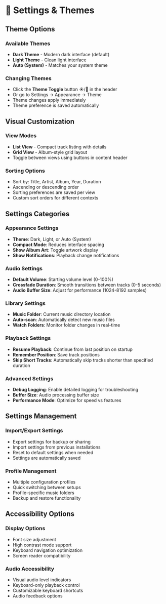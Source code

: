 # 🎨 Settings & Themes

## Theme Options

### Available Themes

- **Dark Theme** - Modern dark interface (default)
- **Light Theme** - Clean light interface
- **Auto (System)** - Matches your system theme

### Changing Themes

- Click the **Theme Toggle** button ☀️/🌙 in the header
- Or go to Settings → Appearance → Theme
- Theme changes apply immediately
- Theme preference is saved automatically

## Visual Customization

### View Modes

- **List View** - Compact track listing with details
- **Grid View** - Album-style grid layout
- Toggle between views using buttons in content header

### Sorting Options

- Sort by: Title, Artist, Album, Year, Duration
- Ascending or descending order
- Sorting preferences are saved per view
- Custom sort orders for different contexts

## Settings Categories

### Appearance Settings

- **Theme**: Dark, Light, or Auto (System)
- **Compact Mode**: Reduces interface spacing
- **Show Album Art**: Toggle artwork display
- **Show Notifications**: Playback change notifications

### Audio Settings

- **Default Volume**: Starting volume level (0-100%)
- **Crossfade Duration**: Smooth transitions between tracks (0-5 seconds)
- **Audio Buffer Size**: Adjust for performance (1024-8192 samples)

### Library Settings

- **Music Folder**: Current music directory location
- **Auto-scan**: Automatically detect new music files
- **Watch Folders**: Monitor folder changes in real-time

### Playback Settings

- **Resume Playback**: Continue from last position on startup
- **Remember Position**: Save track positions
- **Skip Short Tracks**: Automatically skip tracks shorter than specified duration

### Advanced Settings

- **Debug Logging**: Enable detailed logging for troubleshooting
- **Buffer Size**: Audio processing buffer size
- **Performance Mode**: Optimize for speed vs features

## Settings Management

### Import/Export Settings

- Export settings for backup or sharing
- Import settings from previous installations
- Reset to default settings when needed
- Settings are automatically saved

### Profile Management

- Multiple configuration profiles
- Quick switching between setups
- Profile-specific music folders
- Backup and restore functionality

## Accessibility Options

### Display Options

- Font size adjustment
- High contrast mode support
- Keyboard navigation optimization
- Screen reader compatibility

### Audio Accessibility

- Visual audio level indicators
- Keyboard-only playback control
- Customizable keyboard shortcuts
- Audio feedback options
